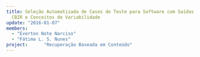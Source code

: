 ```yaml
---
title: Seleção Automatizada de Casos de Teste para Software com Saídas Gráficas Utilizando
  CBIR e Conceitos de Variabilidade
update: "2016-01-07"
members:
  - "Everton Note Narciso"
  - "Fátima L. S. Nunes"
project:      "Recuperação Baseada em Conteúdo"
---
```


